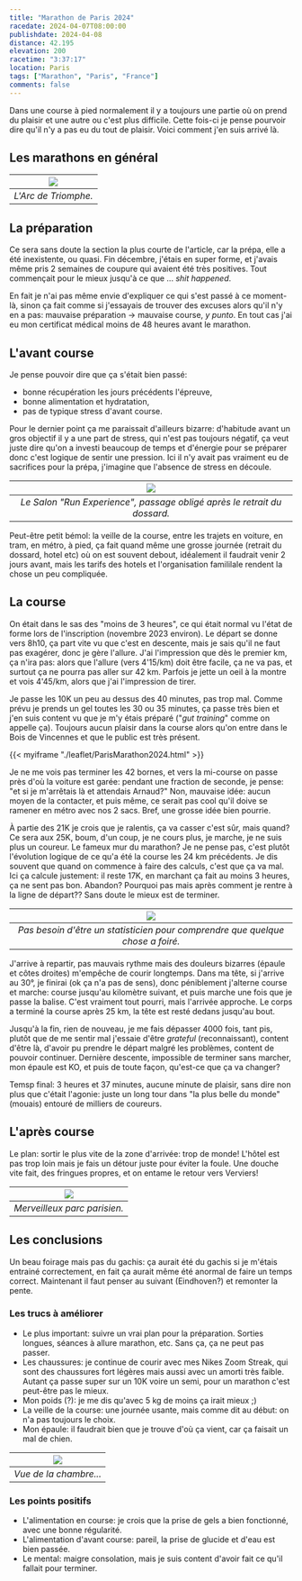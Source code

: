 ```yaml
---
title: "Marathon de Paris 2024"
racedate: 2024-04-07T08:00:00
publishdate: 2024-04-08
distance: 42.195 
elevation: 200
racetime: "3:37:17"
location: Paris
tags: ["Marathon", "Paris", "France"]
comments: false
---
```


Dans une course à pied normalement il y a toujours une partie où on prend du plaisir et une autre ou c'est plus difficile. Cette fois-ci je pense pourvoir dire qu'il n'y a pas eu du tout de plaisir. Voici comment j'en suis arrivé là.

## Les marathons en général

<!-- Normalement j'avais prévu d'écrire un article sur les marathons, j'en profite pour le terminer et mettre le lien: [Inscrit (enfin) à un marathon]({{< ref "/blog/20231126_Marathon" >}} "Inscrit (enfin) à un marathon"). -->


| ![](./images/Paris2024_8445.JPG) |
|:--:|
| _L'Arc de Triomphe._|

## La préparation

Ce sera sans doute la section la plus courte de l'article, car la prépa, elle a été inexistente, ou quasi. Fin décembre, j'étais en super forme, et j'avais même pris 2 semaines de coupure qui avaient été très positives. Tout commençait pour le mieux jusqu'à ce que ... _shit happened_.

En fait je n'ai pas même envie d'expliquer ce qui s'est passé à ce moment-là, sinon ça fait comme si j'essayais de trouver des excuses alors qu'il n'y en a pas: mauvaise préparation → mauvaise course, _y punto_. En tout cas j'ai eu mon certificat médical moins de 48 heures avant le marathon.

## L'avant course

Je pense pouvoir dire que ça s'était bien passé:
- bonne récupération les jours précédents l'épreuve,
- bonne alimentation et hydratation,
- pas de typique stress d'avant course.

Pour le dernier point ça me paraissait d'ailleurs bizarre: d'habitude avant un gros objectif il y a une part de stress, qui n'est pas toujours négatif, ça veut juste dire qu'on a investi beaucoup de temps et d'énergie pour se préparer donc c'est logique de sentir une pression. Ici il n'y avait pas vraiment eu de sacrifices pour la prépa, j'imagine que l'absence de stress en découle.

| ![](./images/Paris2024_8437.JPG) |
|:--:|
| _Le Salon "Run Experience", passage obligé après le retrait du dossard._|


Peut-être petit bémol: la veille de la course, entre les trajets en voiture, en tram, en métro, à pied, ça fait quand même une grosse journée (retrait du dossard, hotel etc) où on est souvent debout, idéalement il faudrait venir 2 jours avant, mais les tarifs des hotels et l'organisation famililale rendent la chose un peu compliquée.

## La course

On était dans le sas des "moins de 3 heures", ce qui était normal vu l'état de forme lors de l'inscription (novembre 2023 environ). Le départ se donne vers 8h10, ça part vite vu que c'est en descente, mais je sais qu'il ne faut pas exagérer, donc je gère l'allure. J'ai l'impression que dès le premier km, ça n'ira pas: alors que l'allure (vers 4'15/km) doit être facile, ça ne va pas, et surtout ça ne pourra pas aller sur 42 km. Parfois je jette un oeil à la montre et vois 4'45/km, alors que j'ai l'impression de tirer. 

Je passe les 10K un peu au dessus des 40 minutes, pas trop mal. Comme prévu je prends un gel toutes les 30 ou 35 minutes, ça passe très bien et j'en suis content vu que je m'y étais préparé ("_gut training_" comme on appelle ça). Toujours aucun plaisir dans la course alors qu'on entre dans le Bois de Vincennes et que le public est très présent. 

{{< myiframe "./leaflet/ParisMarathon2024.html" >}}

Je ne me vois pas terminer les 42 bornes, et vers la mi-course on passe près d'où la voiture est garée: pendant une fraction de seconde, je pense: "et si je m'arrêtais là et attendais Arnaud?" Non, mauvaise idée: aucun moyen de la contacter, et puis même, ce serait pas cool qu'il doive se ramener en métro avec nos 2 sacs. Bref, une grosse idée bien pourrie.

À partie des 21K je crois que je ralentis, ça va casser c'est sûr, mais quand? Ce sera aux 25K, boum, d'un coup, je ne cours plus, je marche, je ne suis plus un coureur. Le fameux mur du marathon? Je ne pense pas, c'est plutôt l'évolution logique de ce qu'a été la course les 24 km précédents. Je dis souvent que quand on commence à faire des calculs, c'est que ça va mal. Ici ça calcule justement: il reste 17K, en marchant ça fait au moins 3 heures, ça ne sent pas bon. Abandon? Pourquoi pas mais après comment je rentre à la ligne de départ?? Sans doute le mieux est de terminer.

| ![](./images/strava_allure.png) |
|:--:|
| _Pas besoin d'être un statisticien pour comprendre que quelque chose a foiré._|

J'arrive à repartir, pas mauvais rythme mais des douleurs bizarres (épaule et côtes droites) m'empêche de courir longtemps. Dans ma tête, si j'arrive au 30°, je finirai (ok ça n'a pas de sens), donc péniblement j'alterne course et marche: course jusqu'au kilomètre suivant, et puis marche une fois que je passe la balise. C'est vraiment tout pourri, mais l'arrivée approche. Le corps a terminé la course après 25 km, la tête est resté dedans jusqu'au bout. 

Jusqu'à la fin, rien de nouveau, je me fais dépasser 4000 fois, tant pis, plutôt que de me sentir mal j'essaie d'être _grateful_ (reconnaissant), content d'être là, d'avoir pu prendre le départ malgré les problèmes, content de pouvoir continuer. Dernière descente, impossible de terminer sans marcher, mon épaule est KO, et puis de toute façon, qu'est-ce que ça va changer? 

Temsp final: 3 heures et 37 minutes, aucune minute de plaisir, sans dire non plus que c'était l'agonie: juste un long tour dans "la plus belle du monde" (mouais) entouré de milliers de coureurs.

## L'après course

Le plan: sortir le plus vite de la zone d'arrivée: trop de monde! L'hôtel est pas trop loin mais je fais un détour juste pour éviter la foule. Une douche vite fait, des fringues propres, et on entame le retour vers Verviers!

| ![](./images/Paris2024_8240.JPG) |
|:--:|
| _Merveilleux parc parisien._|

## Les conclusions

Un beau foirage mais pas du gachis: ça aurait été du gachis si je m'étais entrainé correctement, en fait ça aurait même été anormal de faire un temps correct. Maintenant il faut penser au suivant (Eindhoven?) et remonter la pente.

### Les trucs à améliorer

- Le plus important: suivre un vrai plan pour la préparation. Sorties longues, séances à allure marathon, etc. Sans ça, ça ne peut pas passer.
- Les chaussures: je continue de courir avec mes Nikes Zoom Streak, qui sont des chaussures fort légères mais aussi avec un amorti très faible. Autant ça passe super sur un 10K voire un semi, pour un marathon c'est peut-être pas le mieux. 
- Mon poids (?): je me dis qu'avec 5 kg de moins ça irait mieux ;)
- La veille de la course: une journée usante, mais comme dit au début: on n'a pas toujours le choix.
- Mon épaule: il faudrait bien que je trouve d'où ça vient, car ça faisait un mal de chien.

| ![](./images/Paris2024_8244.JPG) |
|:--:|
| _Vue de la chambre..._|

### Les points positifs

- L'alimentation en course: je crois que la prise de gels a bien fonctionné, avec une bonne régularité.
- L'alimentation d'avant course: pareil, la prise de glucide et d'eau est bien passée.
- Le mental: maigre consolation, mais je suis content d'avoir fait ce qu'il fallait pour terminer. 

    

